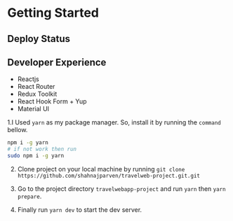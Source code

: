# Getting Started

## Deploy Status

## Developer Experience

- Reactjs
- React Router
- Redux Toolkit
- React Hook Form + Yup
- Material UI


1.I Used  `yarn` as my package manager. So, install it by running the `command` bellow.

```bash
npm i -g yarn
# if not work then run
sudo npm i -g yarn
```

2. Clone project on your local machine by running `git clone https://github.com/shahnajparven/travelweb-project.git.git`

3. Go to the project directory `travelwebapp-project` and run `yarn` then `yarn prepare`.

4. Finally run `yarn dev` to start the dev server.
